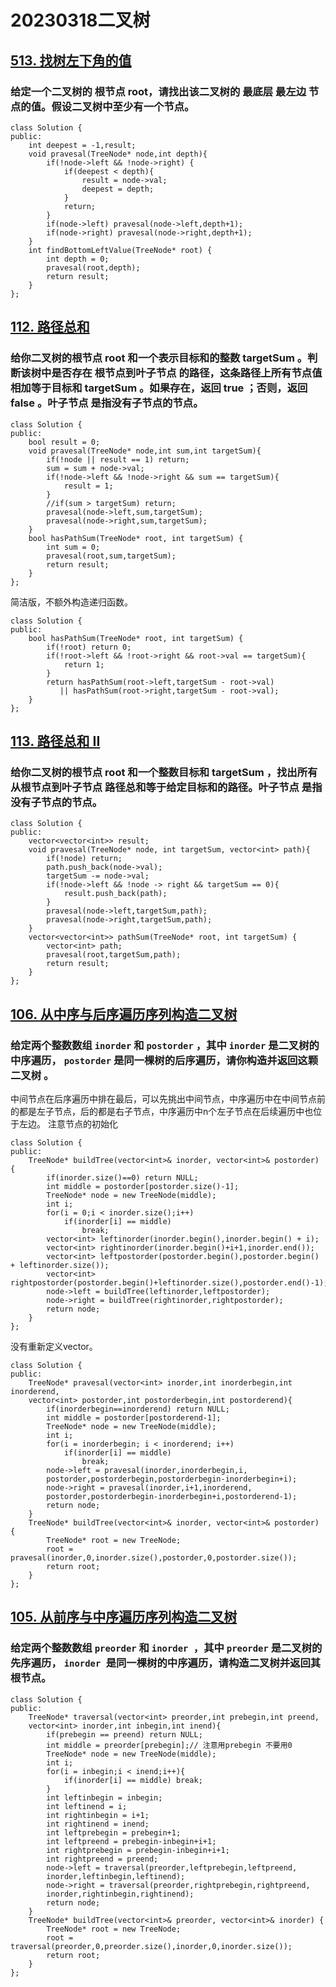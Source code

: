 # 20230318二叉树
## [513. 找树左下角的值](https://leetcode.cn/problems/find-bottom-left-tree-value/)
### 给定一个二叉树的 根节点 root，请找出该二叉树的 最底层 最左边 节点的值。假设二叉树中至少有一个节点。
```
class Solution {
public:
    int deepest = -1,result;
    void pravesal(TreeNode* node,int depth){
        if(!node->left && !node->right) {
            if(deepest < depth){
                result = node->val;
                deepest = depth;
            }
            return;
        }
        if(node->left) pravesal(node->left,depth+1);
        if(node->right) pravesal(node->right,depth+1);
    }
    int findBottomLeftValue(TreeNode* root) {
        int depth = 0;
        pravesal(root,depth);
        return result;
    }
};
```
## [112. 路径总和](https://leetcode.cn/problems/path-sum/)
### 给你二叉树的根节点 root 和一个表示目标和的整数 targetSum 。判断该树中是否存在 根节点到叶子节点 的路径，这条路径上所有节点值相加等于目标和 targetSum 。如果存在，返回 true ；否则，返回 false 。叶子节点 是指没有子节点的节点。
```
class Solution {
public:
    bool result = 0;
    void pravesal(TreeNode* node,int sum,int targetSum){
        if(!node || result == 1) return;
        sum = sum + node->val;
        if(!node->left && !node->right && sum == targetSum){
            result = 1;
        } 
        //if(sum > targetSum) return;
        pravesal(node->left,sum,targetSum);
        pravesal(node->right,sum,targetSum);
    }
    bool hasPathSum(TreeNode* root, int targetSum) {
        int sum = 0;
        pravesal(root,sum,targetSum);
        return result;
    }
};
```
简洁版，不额外构造递归函数。
```
class Solution {
public:
    bool hasPathSum(TreeNode* root, int targetSum) {
        if(!root) return 0;
        if(!root->left && !root->right && root->val == targetSum){
            return 1;
        }
        return hasPathSum(root->left,targetSum - root->val)
           || hasPathSum(root->right,targetSum - root->val);
    }
};
```
## [113. 路径总和 II](https://leetcode.cn/problems/path-sum-ii/)
### 给你二叉树的根节点 root 和一个整数目标和 targetSum ，找出所有 从根节点到叶子节点 路径总和等于给定目标和的路径。叶子节点 是指没有子节点的节点。
```
class Solution {
public:
    vector<vector<int>> result;
    void pravesal(TreeNode* node, int targetSum, vector<int> path){
        if(!node) return;
        path.push_back(node->val);
        targetSum -= node->val;
        if(!node->left && !node -> right && targetSum == 0){
            result.push_back(path);
        }
        pravesal(node->left,targetSum,path);
        pravesal(node->right,targetSum,path);
    }
    vector<vector<int>> pathSum(TreeNode* root, int targetSum) {
        vector<int> path;
        pravesal(root,targetSum,path);
        return result;
    }
};
```
## [106. 从中序与后序遍历序列构造二叉树](https://leetcode.cn/problems/construct-binary-tree-from-inorder-and-postorder-traversal/)
### 给定两个整数数组 `inorder` 和 `postorder` ，其中 `inorder` 是二叉树的中序遍历， `postorder` 是同一棵树的后序遍历，请你构造并返回这颗 二叉树 。
中间节点在后序遍历中排在最后，可以先挑出中间节点，中序遍历中在中间节点前的都是左子节点，后的都是右子节点，中序遍历中n个左子节点在后续遍历中也位于左边。
注意节点的初始化
```
class Solution {
public:
    TreeNode* buildTree(vector<int>& inorder, vector<int>& postorder) {
        if(inorder.size()==0) return NULL;
        int middle = postorder[postorder.size()-1];
        TreeNode* node = new TreeNode(middle);
        int i;
        for(i = 0;i < inorder.size();i++)
            if(inorder[i] == middle)
                break;
        vector<int> leftinorder(inorder.begin(),inorder.begin() + i);
        vector<int> rightinorder(inorder.begin()+i+1,inorder.end());
        vector<int> leftpostorder(postorder.begin(),postorder.begin() + leftinorder.size());
        vector<int> rightpostorder(postorder.begin()+leftinorder.size(),postorder.end()-1);
        node->left = buildTree(leftinorder,leftpostorder);
        node->right = buildTree(rightinorder,rightpostorder);
        return node;
    }
};
```
没有重新定义vector。
```
class Solution {
public:
    TreeNode* pravesal(vector<int> inorder,int inorderbegin,int inorderend,
    vector<int> postorder,int postorderbegin,int postorderend){
        if(inorderbegin==inorderend) return NULL;
        int middle = postorder[postorderend-1];
        TreeNode* node = new TreeNode(middle);
        int i;
        for(i = inorderbegin; i < inorderend; i++)
            if(inorder[i] == middle)
                break;
        node->left = pravesal(inorder,inorderbegin,i,
        postorder,postorderbegin,postorderbegin-inorderbegin+i);
        node->right = pravesal(inorder,i+1,inorderend,
        postorder,postorderbegin-inorderbegin+i,postorderend-1);
        return node;
    }
    TreeNode* buildTree(vector<int>& inorder, vector<int>& postorder) {
        TreeNode* root = new TreeNode;
        root = pravesal(inorder,0,inorder.size(),postorder,0,postorder.size());
        return root;
    }
};
```
## [105. 从前序与中序遍历序列构造二叉树](https://leetcode.cn/problems/construct-binary-tree-from-preorder-and-inorder-traversal/)
### 给定两个整数数组 `preorder` 和 `inorder `，其中 `preorder` 是二叉树的先序遍历， `inorder `是同一棵树的中序遍历，请构造二叉树并返回其根节点。

```
class Solution {
public:
    TreeNode* traversal(vector<int> preorder,int prebegin,int preend,
    vector<int> inorder,int inbegin,int inend){
        if(prebegin == preend) return NULL;
        int middle = preorder[prebegin];// 注意用prebegin 不要用0
        TreeNode* node = new TreeNode(middle);
        int i;
        for(i = inbegin;i < inend;i++){
            if(inorder[i] == middle) break;
        }
        int leftinbegin = inbegin;
        int leftinend = i;
        int rightinbegin = i+1;
        int rightinend = inend;
        int leftprebegin = prebegin+1;
        int leftpreend = prebegin-inbegin+i+1;
        int rightprebegin = prebegin-inbegin+i+1;
        int rightpreend = preend;
        node->left = traversal(preorder,leftprebegin,leftpreend,
        inorder,leftinbegin,leftinend);
        node->right = traversal(preorder,rightprebegin,rightpreend,
        inorder,rightinbegin,rightinend);
        return node;
    }
    TreeNode* buildTree(vector<int>& preorder, vector<int>& inorder) {
        TreeNode* root = new TreeNode;
        root = traversal(preorder,0,preorder.size(),inorder,0,inorder.size());
        return root;
    }
};
```